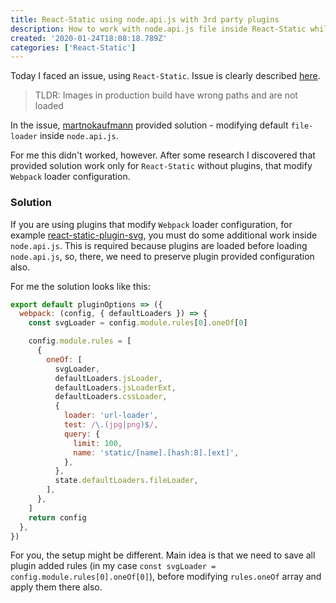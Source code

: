 ```yaml
---
title: React-Static using node.api.js with 3rd party plugins
description: How to work with node.api.js file inside React-Static while using third party plugins that modify webpack loaders
created: '2020-01-24T18:08:18.789Z'
categories: ['React-Static']
---
```


Today I faced an issue, using `React-Static`. Issue is clearly described [here](https://github.com/react-static/react-static/issues/1328).

> TLDR: Images in production build have wrong paths and are not loaded

<!-- more -->

In the issue, [martnokaufmann](https://github.com/martonkaufmann) provided solution - modifying default `file-loader` inside `node.api.js`.

For me this didn't worked, however. After some research I discovered that provided solution work only for `React-Static` without plugins, that modify `Webpack` loader configuration.

### Solution

If you are using plugins that modify `Webpack` loader configuration, for example [react-static-plugin-svg](https://www.npmjs.com/package/react-static-plugin-svg), you must do some additional work inside `node.api.js`. This is required because plugins are loaded before loading `node.api.js`, so, there, we need to preserve plugin provided configuration also.

For me the solution looks like this:

```javascript
export default pluginOptions => ({
  webpack: (config, { defaultLoaders }) => {
    const svgLoader = config.module.rules[0].oneOf[0]

    config.module.rules = [
      {
        oneOf: [
          svgLoader,
          defaultLoaders.jsLoader,
          defaultLoaders.jsLoaderExt,
          defaultLoaders.cssLoader,
          {
            loader: 'url-loader',
            test: /\.(jpg|png)$/,
            query: {
              limit: 100,
              name: 'static/[name].[hash:8].[ext]',
            },
          },
          state.defaultLoaders.fileLoader,
        ],
      },
    ]
    return config
  },
})
```

For you, the setup might be different. Main idea is that we need to save all plugin added rules (in my case `const svgLoader = config.module.rules[0].oneOf[0]`), before modifying `rules.oneOf` array and apply them there also.
